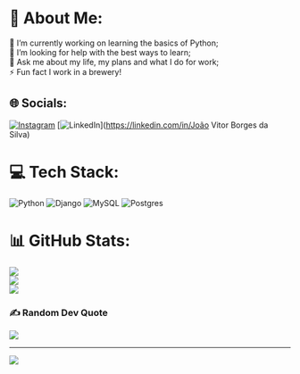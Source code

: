 # 💫 About Me:
🔭 I’m currently working on learning the basics of Python;<br>🤝 I’m looking for help with the best ways to learn;<br>💬 Ask me about my life, my plans and what I do for work;<br>⚡ Fun fact I work in a brewery!


## 🌐 Socials:
[![Instagram](https://img.shields.io/badge/Instagram-%23E4405F.svg?logo=Instagram&logoColor=white)](https://instagram.com/joaovitor_borg) [![LinkedIn](https://img.shields.io/badge/LinkedIn-%230077B5.svg?logo=linkedin&logoColor=white)](https://linkedin.com/in/João Vitor Borges da Silva) 

# 💻 Tech Stack:
![Python](https://img.shields.io/badge/python-3670A0?style=for-the-badge&logo=python&logoColor=ffdd54) ![Django](https://img.shields.io/badge/django-%23092E20.svg?style=for-the-badge&logo=django&logoColor=white) ![MySQL](https://img.shields.io/badge/mysql-%2300000f.svg?style=for-the-badge&logo=mysql&logoColor=white) ![Postgres](https://img.shields.io/badge/postgres-%23316192.svg?style=for-the-badge&logo=postgresql&logoColor=white)
# 📊 GitHub Stats:
![](https://github-readme-stats.vercel.app/api?username=GitJoaoVitor&theme=dark&hide_border=true&include_all_commits=false&count_private=false)<br/>
![](https://github-readme-streak-stats.herokuapp.com/?user=GitJoaoVitor&theme=dark&hide_border=true)<br/>
![](https://github-readme-stats.vercel.app/api/top-langs/?username=GitJoaoVitor&theme=dark&hide_border=true&include_all_commits=false&count_private=false&layout=compact)

### ✍️ Random Dev Quote
![](https://quotes-github-readme.vercel.app/api?type=horizontal&theme=radical)

---
[![](https://visitcount.itsvg.in/api?id=GitJoaoVitor&icon=0&color=0)](https://visitcount.itsvg.in)

<!-- Proudly created with GPRM ( https://gprm.itsvg.in ) -->

